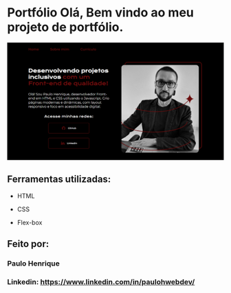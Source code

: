 
# Portfólio Olá, Bem vindo ao meu projeto de portfólio.

![image](https://raw.githubusercontent.com/paulohwebdev/aboutme/main/assets/aboutme.png?token=GHSAT0AAAAAAB7HOME6VVZ6MWOFRPNWMF3UY7ZG3JA)

## Ferramentas utilizadas:

* HTML

* CSS

* Flex-box

## Feito por:

### Paulo Henrique

### Linkedin: https://www.linkedin.com/in/paulohwebdev/

```
